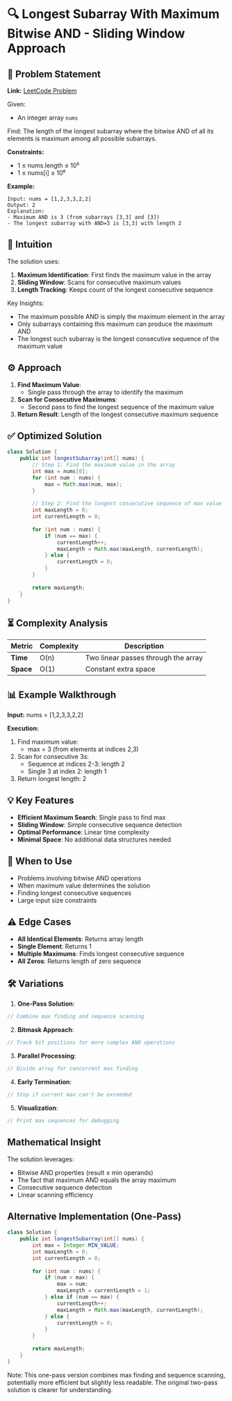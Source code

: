 # 🔍 Longest Subarray With Maximum Bitwise AND - Sliding Window Approach

## 📜 Problem Statement
**Link:** [LeetCode Problem](https://leetcode.com/problems/longest-subarray-with-maximum-bitwise-and/description/?envType=daily-question&envId=2025-07-30)

Given:
- An integer array `nums`

Find:
The length of the longest subarray where the bitwise AND of all its elements is maximum among all possible subarrays.

**Constraints:**
- 1 ≤ nums.length ≤ 10⁵
- 1 ≤ nums[i] ≤ 10⁶

**Example:**
```text
Input: nums = [1,2,3,3,2,2]
Output: 2
Explanation:
- Maximum AND is 3 (from subarrays [3,3] and [3])
- The longest subarray with AND=3 is [3,3] with length 2
```

## 🧠 Intuition
The solution uses:
1. **Maximum Identification**: First finds the maximum value in the array
2. **Sliding Window**: Scans for consecutive maximum values
3. **Length Tracking**: Keeps count of the longest consecutive sequence

Key Insights:
- The maximum possible AND is simply the maximum element in the array
- Only subarrays containing this maximum can produce the maximum AND
- The longest such subarray is the longest consecutive sequence of the maximum value

## ⚙️ Approach
1. **Find Maximum Value**:
   - Single pass through the array to identify the maximum
2. **Scan for Consecutive Maximums**:
   - Second pass to find the longest sequence of the maximum value
3. **Return Result**: Length of the longest consecutive maximum sequence

## ✅ Optimized Solution
```java
class Solution {
    public int longestSubarray(int[] nums) {
        // Step 1: Find the maximum value in the array
        int max = nums[0];
        for (int num : nums) {
            max = Math.max(num, max);
        }
        
        // Step 2: Find the longest consecutive sequence of max value
        int maxLength = 0;
        int currentLength = 0;
        
        for (int num : nums) {
            if (num == max) {
                currentLength++;
                maxLength = Math.max(maxLength, currentLength);
            } else {
                currentLength = 0;
            }
        }
        
        return maxLength;
    }
}
```

## ⏳ Complexity Analysis
| Metric          | Complexity | Description |
|-----------------|------------|-------------|
| **Time**        | O(n)       | Two linear passes through the array |
| **Space**       | O(1)       | Constant extra space |

## 📊 Example Walkthrough
**Input:** nums = [1,2,3,3,2,2]

**Execution:**
1. Find maximum value:
   - max = 3 (from elements at indices 2,3)
2. Scan for consecutive 3s:
   - Sequence at indices 2-3: length 2
   - Single 3 at index 2: length 1
3. Return longest length: 2

## 💡 Key Features
- **Efficient Maximum Search**: Single pass to find max
- **Sliding Window**: Simple consecutive sequence detection
- **Optimal Performance**: Linear time complexity
- **Minimal Space**: No additional data structures needed

## 🚀 When to Use
- Problems involving bitwise AND operations
- When maximum value determines the solution
- Finding longest consecutive sequences
- Large input size constraints

## ⚠️ Edge Cases
- **All Identical Elements**: Returns array length
- **Single Element**: Returns 1
- **Multiple Maximums**: Finds longest consecutive sequence
- **All Zeros**: Returns length of zero sequence

## 🛠 Variations
1. **One-Pass Solution**:
```java
// Combine max finding and sequence scanning
```

2. **Bitmask Approach**:
```java
// Track bit positions for more complex AND operations
```

3. **Parallel Processing**:
```java
// Divide array for concurrent max finding
```

4. **Early Termination**:
```java
// Stop if current max can't be exceeded
```

5. **Visualization**:
```java
// Print max sequences for debugging
```

## Mathematical Insight
The solution leverages:
- Bitwise AND properties (result ≤ min operands)
- The fact that maximum AND equals the array maximum
- Consecutive sequence detection
- Linear scanning efficiency

## Alternative Implementation (One-Pass)
```java
class Solution {
    public int longestSubarray(int[] nums) {
        int max = Integer.MIN_VALUE;
        int maxLength = 0;
        int currentLength = 0;
        
        for (int num : nums) {
            if (num > max) {
                max = num;
                maxLength = currentLength = 1;
            } else if (num == max) {
                currentLength++;
                maxLength = Math.max(maxLength, currentLength);
            } else {
                currentLength = 0;
            }
        }
        
        return maxLength;
    }
}
```
Note: This one-pass version combines max finding and sequence scanning, potentially more efficient but slightly less readable. The original two-pass solution is clearer for understanding.